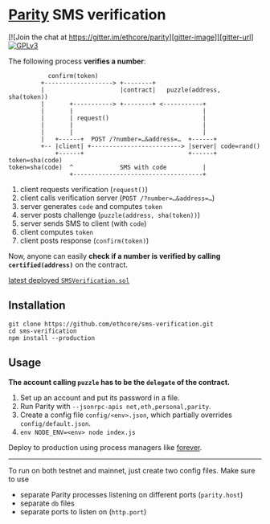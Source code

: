 # [Parity](https://ethcore.io/parity.html) SMS verification

[![Join the chat at https://gitter.im/ethcore/parity][gitter-image]][gitter-url] [![GPLv3][license-image]][license-url]

[gitter-image]: https://badges.gitter.im/Join%20Chat.svg
[gitter-url]: https://gitter.im/ethcore/parity
[license-image]: https://img.shields.io/badge/license-GPL%20v3-green.svg
[license-url]: https://www.gnu.org/licenses/gpl-3.0.en.html

The following process **verifies a number**:

```
           confirm(token)
         +-------------------> +--------+
         |                     |contract|   puzzle(address, sha(token))
         |       +-----------> +--------+ <-----------+
         |       |                                    |
         |       | request()                          |
         |       |                                    |
         |       |                                    |
         |   +------+  POST /?number=…&address=…  +------+
         +-- |client| +-------------------------> |server| code=rand()
             +------+                             +------+ token=sha(code)
token=sha(code)  ^             SMS with code          |
                 +------------------------------------+
```

1. client requests verification (`request()`)
2. client calls verification server (`POST /?number=…&address=…`)
3. server generates `code` and computes `token`
4. server posts challenge (`puzzle(address, sha(token))`)
5. server sends SMS to client (with `code`)
6. client computes `token`
7. client posts response (`confirm(token)`)

Now, anyone can easily **check if a number is verified by calling `certified(address)`** on the contract.

[latest deployed `SMSVerification.sol`](https://github.com/ethcore/contracts/blob/58842b9/SMSVerification.sol)

## Installation

```shell
git clone https://github.com/ethcore/sms-verification.git
cd sms-verification
npm install --production
```

## Usage

**The account calling `puzzle` has to be the `delegate` of the contract.**

1. Set up an account and put its password in a file.
2. Run Parity with `--jsonrpc-apis net,eth,personal,parity`.
3. Create a config file `config/<env>.json`, which partially overrides `config/default.json`.
4. `env NODE_ENV=<env> node index.js`

Deploy to production using process managers like [forever](https://github.com/foreverjs/forever#readme).

---

To run on both testnet and mainnet, just create two config files. Make sure to use

- separate Parity processes listening on different ports (`parity.host`)
- separate `db` files
- separate ports to listen on (`http.port`)
